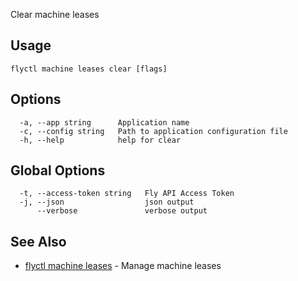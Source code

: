 Clear machine leases


## Usage
~~~
flyctl machine leases clear [flags]
~~~

## Options

~~~
  -a, --app string      Application name
  -c, --config string   Path to application configuration file
  -h, --help            help for clear
~~~

## Global Options

~~~
  -t, --access-token string   Fly API Access Token
  -j, --json                  json output
      --verbose               verbose output
~~~

## See Also

* [flyctl machine leases](/docs/flyctl/machine-leases/)	 - Manage machine leases


